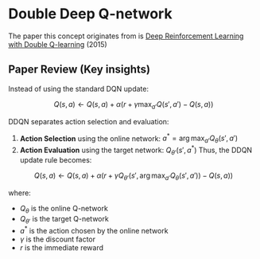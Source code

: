 # Double Deep Q-network
The paper this concept originates from is [Deep Reinforcement Learning with Double Q-learning](https://arxiv.org/pdf/1509.06461) (2015)

## Paper Review (Key insights)
Instead of using the standard DQN update:
```math
Q(s, a) \leftarrow Q(s, a) + \alpha \left( r + \gamma \max_{a'} Q(s', a') - Q(s, a) \right)
```  
DDQN separates action selection and evaluation:
1. **Action Selection** using the online network: $a^* = \arg\max_{a'} Q_{\theta}(s', a')$
2. **Action Evaluation** using the target network: $Q_{\theta'}(s', a^*)$
Thus, the DDQN update rule becomes:
```math
Q(s, a) \leftarrow Q(s, a) + \alpha \left( r + \gamma Q_{\theta'}(s', \arg\max_{a'} Q_{\theta}(s', a')) - Q(s, a) \right)
```
where:
- $Q_{\theta}$ is the online Q-network
- $Q_{\theta'}$ is the target Q-network
- $a^*$ is the action chosen by the online network
- $\gamma$ is the discount factor
- $r$ is the immediate reward